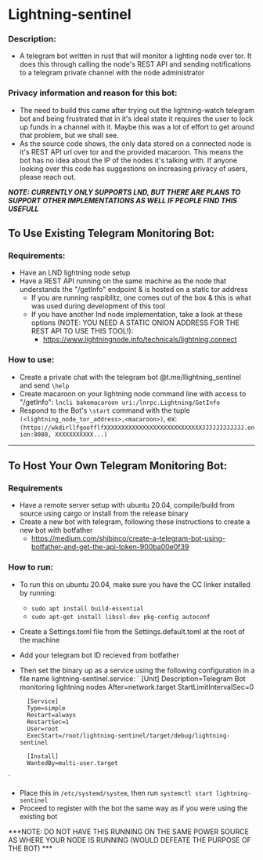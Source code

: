 # Lightning-sentinel
### Description:
- A telegram bot written in rust that will monitor a lighting node over tor. It does this through calling the node's REST API and sending notifications to a telegram private channel with the node administrator

### Privacy information and reason for this bot:
- The need to build this came after trying out the lightning-watch telegram bot and being frustrated that in it's ideal state it requires the user to lock up funds in a channel with it. Maybe this was a lot of effort to get around that problem, but we shall see.
- As the source code shows, the only data stored on a connected node is it's REST API url over tor and the provided macaroon. This means the bot has no idea about the IP of the nodes it's talking with. If anyone looking over this code has suggestions on increasing privacy of users, please reach out.

***NOTE: CURRENTLY ONLY SUPPORTS LND, BUT THERE ARE PLANS TO SUPPORT OTHER IMPLEMENTATIONS AS WELL IF PEOPLE FIND THIS USEFULL***

## To Use Existing Telegram Monitoring Bot:
### Requirements:
- Have an LND lightning node setup
- Have a REST API running on the same machine as the node that understands the "/getInfo" endpoint & is hosted on a static tor address
    - If you are running raspiblitz, one comes out of the box & this is what was used during development of this tool 
    - If you have another lnd node implementation, take a look at these options (NOTE: YOU NEED A STATIC ONION ADDRESS FOR THE REST API TO USE THIS TOOL!):
        - https://www.lightningnode.info/technicals/lightning.connect

### How to use:
- Create a private chat with the telegram bot @t.me/llightning_sentinel and send `\help`
- Create macaroon on your lightning node command line with access to "/getInfo":
   ` lncli bakemacaroon uri:/lnrpc.Lightning/GetInfo `
- Respond to the Bot's `\start` command with the tuple `(<lightning_node_tor_address>,<macaroon>)`, 
    ex:
        `(https://wkdirllfgoofflfXXXXXXXXXXXXXXXXXXXXXXXXXXXXJJJJJJJJJJJJ.onion:8080, XXXXXXXXXXX...)`
---------------------------------------------------------------------------------------------------------------------------  
## To Host Your Own Telegram Monitoring Bot:

### Requirements
- Have a remote server setup with ubuntu 20.04, compile/build from source using cargo or install from the release binary
- Create a new bot with telegram, following these instructions to create a new bot with botfather
    - https://medium.com/shibinco/create-a-telegram-bot-using-botfather-and-get-the-api-token-900ba00e0f39

### How to run:
- To run this on ubuntu 20.04, make sure you have the CC linker installed by running:
    - `sudo apt install build-essential`
    - `sudo apt-get install libssl-dev pkg-config autoconf`
- Create a Settings.toml file from the Settings.default.toml at the root of the machine
- Add your telegram bot ID recieved from botfather 
- Then set the binary up as a service using the following configuration in a file name lightning-sentinel.service:
 `
        [Unit]
        Description=Telegram Bot monitoring lightning nodes
        After=network.target
        StartLimitIntervalSec=0

        [Service]
        Type=simple
        Restart=always
        RestartSec=1
        User=root
        ExecStart=/root/lightning-sentinel/target/debug/lightning-sentinel

        [Install]
        WantedBy=multi-user.target
`
- Place this in `/etc/systemd/system`, then run `systemctl start lightning-sentinel`
- Proceed to register with the bot the same way as if you were using the existing bot

 ***NOTE: DO NOT HAVE THIS RUNNING ON THE SAME POWER SOURCE AS WHERE YOUR NODE IS RUNNING (WOULD DEFEATE THE PURPOSE OF THE BOT) ***

